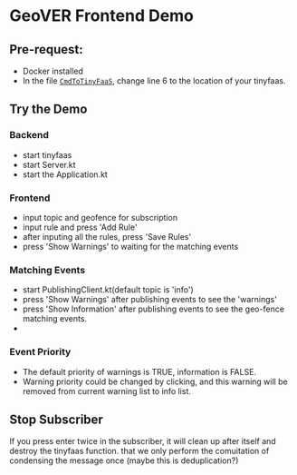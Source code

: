 # GeoVER Frontend Demo

## Pre-request:
- Docker installed
- In the file [`CmdToTinyFaaS`](../geover/CmdToTinyFaaS.kt), change line 6 to the location of your tinyfaas.

## Try the Demo

### Backend
- start tinyfaas
- start Server.kt
- start the Application.kt

### Frontend
- input topic and geofence for subscription
- input rule and press 'Add Rule'
- after inputing all the rules, press 'Save Rules'
- press 'Show Warnings' to waiting for the matching events

### Matching Events
- start PublishingClient.kt(default topic is 'info')
- press 'Show Warnings' after publishing events to see the 'warnings' 
- press 'Show Information' after publishing events to see the geo-fence matching events.
- 
### Event Priority
- The default priority of warnings is TRUE, information is FALSE.
- Warning priority could be changed by clicking, and this warning will be removed from current warning list to info list.

## Stop Subscriber
If you press enter twice in the subscriber, it will clean up after itself and destroy the tinyfaas function.
that we only perform the comuitation of condensing the message once (maybe this is deduplication?)